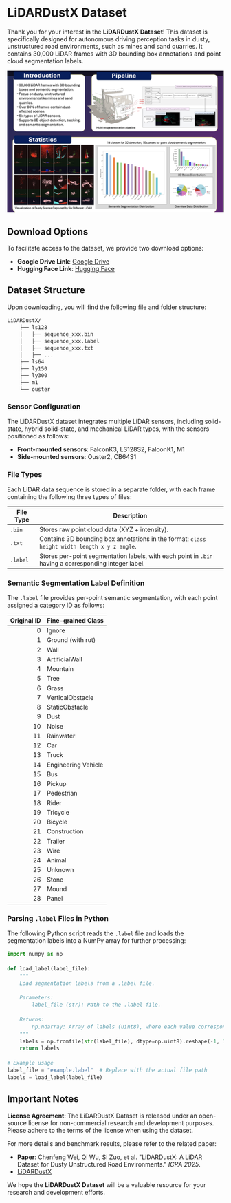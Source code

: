 # LiDARDustX Dataset

Thank you for your interest in the **LiDARDustX Dataset**! This dataset is specifically designed for autonomous driving perception tasks in dusty, unstructured road environments, such as mines and sand quarries. It contains 30,000 LiDAR frames with 3D bounding box annotations and point cloud segmentation labels.


![Poster](./poster.png)

## Download Options

To facilitate access to the dataset, we provide two download options:

- **Google Drive Link**: [Google Drive](https://drive.google.com/file/d/1BSfYe4uLqaeKZzg5SzKNpu34UAzx3Dqn/view?usp=drive_link)
- **Hugging Face Link**: [Hugging Face](https://huggingface.co/datasets/Weichenfeng/LiDARDustX)


## Dataset Structure

Upon downloading, you will find the following file and folder structure:

```
LiDARDustX/
    ├── ls128
    │   ├── sequence_xxx.bin
    │   ├── sequence_xxx.label
    │   ├── sequence_xxx.txt
    │   ├── ...
    ├── ls64
    ├── ly150
    ├── ly300
    ├── m1
    └── ouster
```

### Sensor Configuration

The LiDARDustX dataset integrates multiple LiDAR sensors, including solid-state, hybrid solid-state, and mechanical LiDAR types, with the sensors positioned as follows:

- **Front-mounted sensors**: FalconK3, LS128S2, FalconK1, M1
- **Side-mounted sensors**: Ouster2, CB64S1

### File Types

Each LiDAR data sequence is stored in a separate folder, with each frame containing the following three types of files:

| File Type | Description |
|-----------|-------------|
| `.bin`    | Stores raw point cloud data (XYZ + intensity). |
| `.txt`    | Contains 3D bounding box annotations in the format: `class height width length x y z angle`. |
| `.label`  | Stores per-point segmentation labels, with each point in `.bin` having a corresponding integer label. |

### Semantic Segmentation Label Definition

The `.label` file provides per-point semantic segmentation, with each point assigned a category ID as follows:

| Original ID | Fine-grained Class  | 
| ----------: | ------------------- | 
|           0 | Ignore              |            
|           1 | Ground (with rut)   |           
|           2 | Wall                |        
|           3 | ArtificialWall      |       
|           4 | Mountain            |            
|           5 | Tree                |        
|           6 | Grass               |           
|           7 | VerticalObstacle    |       
|           8 | StaticObstacle      |           
|           9 | Dust                |           
|          10 | Noise               |          
|          11 | Rainwater           |             
|          12 | Car                 |             
|          13 | Truck               |             
|          14 | Engineering Vehicle |            
|          15 | Bus                 |             
|          16 | Pickup              |            
|          17 | Pedestrian          |             
|          18 | Rider               |             
|          19 | Tricycle            |             
|          20 | Bicycle             |            
|          21 | Construction        |          
|          22 | Trailer             |         
|          23 | Wire                |            
|          24 | Animal              |            
|          25 | Unknown             |          
|          26 | Stone               |           
|          27 | Mound               |           
|          28 | Panel               | 

### Parsing `.label` Files in Python

The following Python script reads the `.label` file and loads the segmentation labels into a NumPy array for further processing:

```python
import numpy as np

def load_label(label_file):
    """
    Load segmentation labels from a .label file.

    Parameters:
        label_file (str): Path to the .label file.

    Returns:
        np.ndarray: Array of labels (uint8), where each value corresponds to a LiDAR point.
    """
    labels = np.fromfile(str(label_file), dtype=np.uint8).reshape(-1, 1)
    return labels

# Example usage
label_file = "example.label"  # Replace with the actual file path
labels = load_label(label_file)
```

## Important Notes

**License Agreement**: The LiDARDustX Dataset is released under an open-source license for non-commercial research and development purposes. Please adhere to the terms of the license when using the dataset.

For more details and benchmark results, please refer to the related paper:

- **Paper**: Chenfeng Wei, Qi Wu, Si Zuo, et al. "LiDARDustX: A LiDAR Dataset for Dusty Unstructured Road Environments." *ICRA 2025*.
- [LiDARDustX](https://arxiv.org/abs/2505.21914)

We hope the **LiDARDustX Dataset** will be a valuable resource for your research and development efforts.
